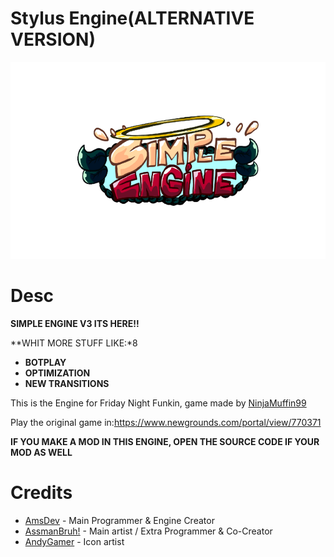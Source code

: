 # Stylus Engine(ALTERNATIVE VERSION)

![logo](art/simpleEngineLogo.png)

# Desc

**SIMPLE ENGINE V3 ITS HERE!!**

**WHIT MORE STUFF LIKE:*8
- **BOTPLAY**
- **OPTIMIZATION**
- **NEW TRANSITIONS**

This is the Engine for Friday Night Funkin, game made by  [NinjaMuffin99](https://twitter.com/ninja_muffin99) 

Play the original game in:https://www.newgrounds.com/portal/view/770371

**IF YOU MAKE A MOD IN THIS ENGINE, OPEN THE SOURCE CODE IF YOUR MOD AS WELL**

# Credits

- [AmsDev](https://twitter.com/AmsDev2) - Main Programmer & Engine Creator
- [AssmanBruh!](https://twitter.com/RodvdVealsco) - Main artist / Extra Programmer & Co-Creator
- [AndyGamer](https://twitter.com/AndyGamer1116YT) - Icon artist
